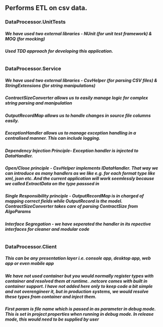 ## Performs ETL on csv data. 

### DataProcessor.UnitTests
##### We have used two external libraries - NUnit (for unit test framework) & MOQ (for mocking)
##### Used TDD approach for developing this application.

#

### DataProcessor.Service
##### We have used two external libraries - CsvHelper (for parsing CSV files) & StringExtensions (for string manipulations)

##### ContractSizeConverter allows us to easily manage logic for complex string parsing and manipulation
##### OutputRecordMap allows us to handle changes in source file columns easily.
##### ExceptionHandler allows us to manage exception handling in a centralised manner. This can include logging.

##### Dependency Injection Principle- Exception handler is injected to DataHandler.
##### Open/Close principle - CsvHelper implements IDataHandler. That way we can introduce as many handlers as we like e.g. for each format type like xml, json etc. And the current application will work seemlessly because we called ExtractData on the type passsed in
##### Single Responsibility principle - OutputRecordMap is in charged of mapping correct fields while OutputRecord is the model. ContractSizeConverter takes care of parsing ContractSize from AlgoParams
##### Interface Segregation - we have seperated the handler in its repective interfaces for cleaner and modular code

#

### DataProcessor.Client
##### This can be any presentation layer i.e. console app, desktop app, web app or even mobile app
##### We have not used container but you would normally register types with container and resolved them at runtime. .netcore comes with built in container support. I have not added here only to keep code a bit simple and not overengineer it, but in production systems, we would resolve these types from container and inject them.
##### First param is file name which is passed in as parameter in debug mode. This is set in project properties when running in debug mode. In release mode, this would need to be supplied by user

